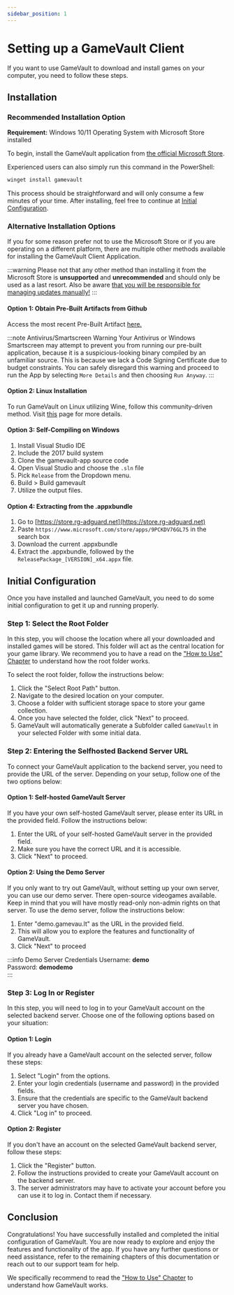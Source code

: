 ```yaml
---
sidebar_position: 1
---
```


# Setting up a GameVault Client

If you want to use GameVault to download and install games on your computer, you need to follow these steps.

## Installation

### Recommended Installation Option

**Requirement:** Windows 10/11 Operating System with Microsoft Store installed

To begin, install the GameVault application from [the official Microsoft Store](https://www.microsoft.com/store/apps/9PCKDV76GL75).

Experienced users can also simply run this command in the PowerShell:

```ps
winget install gamevault
```

This process should be straightforward and will only consume a few minutes of your time. After installing, feel free to continue at [Initial Configuration](#initial-configuration).

### Alternative Installation Options

If you for some reason prefer not to use the Microsoft Store or if you are operating on a different platform, there are multiple other methods available for installing the GameVault Client Application.

:::warning
Please not that any other method than installing it from the Microsoft Store is **unsupported** and **unrecommended** and should only be used as a last resort. Also be aware [that you will be responsible for managing updates manually!](updating-client.md#other-sources)
:::

#### Option 1: Obtain Pre-Built Artifacts from Github

Access the most recent Pre-Built Artifact [here.](https://github.com/Phalcode/gamevault-app/releases/latest)

:::note Antivirus/Smartscreen Warning
Your Antivirus or Windows Smartscreen may attempt to prevent you from running our pre-built application, because it is a suspicious-looking binary compiled by an unfamiliar source. This is because we lack a Code Signing Certificate due to budget constraints. You can safely disregard this warning and proceed to run the App by selecting `More Details` and then choosing `Run Anyway`.
:::

#### Option 2: Linux Installation

To run GameVault on Linux utilizing Wine, follow this community-driven method. Visit [this](../advanced-usage/linux-client.md) page for more details.

#### Option 3: Self-Compiling on Windows

1. Install Visual Studio IDE
2. Include the 2017 build system
3. Clone the gamevault-app source code
4. Open Visual Studio and choose the `.sln` file
5. Pick `Release` from the Dropdown menu.
6. Build > Build gamevault
7. Utilize the output files.

#### Option 4: Extracting from the .appxbundle

1. Go to [https://store.rg-adguard.net](https://store.rg-adguard.net)
2. Paste `https://www.microsoft.com/store/apps/9PCKDV76GL75` in the search box
3. Download the current .appxbundle
4. Extract the .appxbundle, followed by the `ReleasePackage_[VERSION]_x64.appx` file.

## Initial Configuration

Once you have installed and launched GameVault, you need to do some initial configuration to get it up and running properly.

### Step 1: Select the Root Folder

In this step, you will choose the location where all your downloaded and installed games will be stored. This folder will act as the central location for your game library. We recommend you to have a read on the ["How to Use" Chapter](how-to-use.md) to understand how the root folder works.

To select the root folder, follow the instructions below:

1. Click the "Select Root Path" button.
2. Navigate to the desired location on your computer.
3. Choose a folder with sufficient storage space to store your game collection.
4. Once you have selected the folder, click "Next" to proceed.
5. GameVault will automatically generate a Subfolder called `GameVault` in your selected Folder with some initial data.

### Step 2: Entering the Selfhosted Backend Server URL

To connect your GameVault application to the backend server, you need to provide the URL of the server. Depending on your setup, follow one of the two options below:

#### Option 1: Self-hosted GameVault Server

If you have your own self-hosted GameVault server, please enter its URL in the provided field. Follow the instructions below:

1. Enter the URL of your self-hosted GameVault server in the provided field.
2. Make sure you have the correct URL and it is accessible.
3. Click "Next" to proceed.

#### Option 2: Using the Demo Server

If you only want to try out GameVault, without setting up your own server, you can use our demo server. There open-source videogames available. Keep in mind that you will have mostly read-only non-admin rights on that server. To use the demo server, follow the instructions below:

1. Enter "demo.gamevau.lt" as the URL in the provided field.
2. This will allow you to explore the features and functionality of GameVault.
3. Click "Next" to proceed

:::info Demo Server Credentials
Username: **demo**  
Password: **demodemo**  
:::

### Step 3: Log In or Register

In this step, you will need to log in to your GameVault account on the selected backend server. Choose one of the following options based on your situation:

#### Option 1: Login

If you already have a GameVault account on the selected server, follow these steps:

1. Select "Login" from the options.
2. Enter your login credentials (username and password) in the provided fields.
3. Ensure that the credentials are specific to the GameVault backend server you have chosen.
4. Click "Log in" to proceed.

#### Option 2: Register

If you don't have an account on the selected GameVault backend server, follow these steps:

1. Click the "Register" button.
2. Follow the instructions provided to create your GameVault account on the backend server.
3. The server administrators may have to activate your account before you can use it to log in. Contact them if necessary.

## Conclusion

Congratulations! You have successfully installed and completed the initial configuration of GameVault. You are now ready to explore and enjoy the features and functionality of the app. If you have any further questions or need assistance, refer to the remaining chapters of this documentation or reach out to our support team for help.

We specifically recommend to read the ["How to Use" Chapter](how-to-use.md) to understand how GameVault works.
